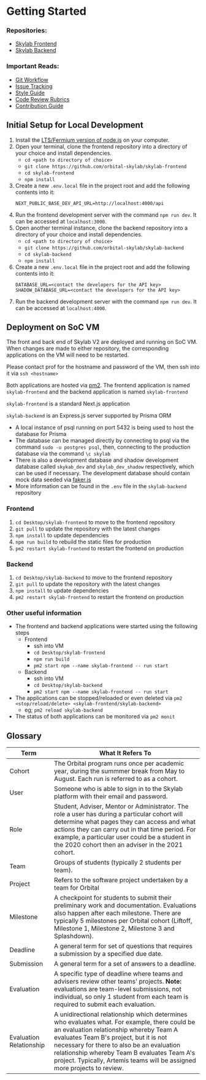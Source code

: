 # Getting Started

### Repositories:
- [Skylab Frontend](https://github.com/orbital-skylab/skylab-frontend)
- [Skylab Backend](https://github.com/orbital-skylab/skylab-backend)

### Important Reads:
- [Git Workflow](https://github.com/orbital-skylab/skylab-frontend/wiki/Git-Workflow)
- [Issue Tracking](https://github.com/orbital-skylab/skylab-frontend/wiki/Issue-Tracking)
- [Style Guide](https://github.com/orbital-skylab/skylab-frontend/wiki/Style-Guide)
- [Code Review Rubrics](https://github.com/orbital-skylab/skylab-frontend/wiki/Code-Review-Rubrics)
- [Contribution Guide](https://github.com/orbital-skylab/.github/blob/main/CONTRIBUTING.md)

## Initial Setup for Local Development
1. Install the [LTS/Fermium version of node.js](https://nodejs.org/download/release/latest-fermium/) on your computer.
2. Open your terminal, clone the frontend repository into a directory of your choice and install dependencies.
    - `cd <path to directory of choice>`
    - `git clone https://github.com/orbital-skylab/skylab-frontend`
    - `cd skylab-frontend`
    - `npm install`
3. Create a new `.env.local` file in the project root and add the following contents into it:
    ```
    NEXT_PUBLIC_BASE_DEV_API_URL=http://localhost:4000/api
    ```
5. Run the frontend development server with the command `npm run dev`. It can be accessed at `localhost:3000`.
6. Open another terminal instance, clone the backend repository into a directory of your choice and install dependencies.
    - `cd <path to directory of choice>`
    - `git clone https://github.com/orbital-skylab/skylab-backend`
    - `cd skylab-backend`
    - `npm install`
7. Create a new `.env.local` file in the project root and add the following contents into it:
    ```
    DATABASE_URL=<contact the developers for the API key>
    SHADOW_DATABASE_URL=<contact the developers for the API key>
    ```
8. Run the backend development server with the command `npm run dev`. It can be accessed at `localhost:4000`.

## Deployment on SoC VM

The front and back end of Skylab V2 are deployed and running on SoC VM. When changes are made to either repository, the corresponding applications on the VM will need to be restarted.

Please contact prof for the hostname and password of the VM, then ssh into it via `ssh <hostname>` 

Both applications are hosted via [pm2](https://pm2.keymetrics.io/). The frontend application is named `skylab-frontend` and the backend application is named `skylab-frontend`

`skylab-frontend` is a standard Next.js application

`skylab-backend` is an Express.js server supported by Prisma ORM
- A local instance of psql running on port 5432 is being used to host the database for Prisma
- The database can be managed directly by connecting to psql via the command `sudo -u postgres psql`, then, connecting to the production database via the command `\c skylab`
- There is also a development database and shadow development database called `skykab_dev` and `skylab_dev_shadow` respectively, which can be used if necessary. The development database should contain mock data seeded via [faker.js](https://fakerjs.dev/)
- More information can be found in the `.env` file in the `skylab-backend` repository

### Frontend

1. `cd Desktop/skylab-frontend` to move to the frontend repository
2. `git pull` to update the repository with the latest changes
3. `npm install` to update dependencies
4. `npm run build` to rebuild the static files for production
5. `pm2 restart skylab-frontend` to restart the frontend on production

### Backend

1. `cd Desktop/skylab-backend` to move to the frontend repository
2. `git pull` to update the repository with the latest changes
3. `npm install` to update dependencies
5. `pm2 restart skylab-frontend` to restart the frontend on production

### Other useful information

- The frontend and backend applications were started using the following steps
    - Frontend
        - ssh into VM
        - `cd Desktop/skylab-frontend`
        - `npm run build`
        - `pm2 start npm --name skylab-frontend -- run start`
    - Backend
        - ssh into VM
        - `cd Desktop/skylab-backend`
        - `pm2 start npm --name skylab-frontend -- run start`
- The applications can be stopped/reloaded or even deleted via `pm2 <stop/reload/delete> <skylab-frontend/skylab-backend>`
    - eg; `pm2 reload skylab-backend`
- The status of both applications can be monitored via `pm2 monit`

## Glossary

|Term|What It Refers To|
|-|-|
|Cohort|The Orbital program runs once per academic year, during the summmer break from May to August. Each run is referred to as a cohort.|
|User|Someone who is able to sign in to the Skylab platform with their email and password.|
|Role|Student, Adviser, Mentor or Administrator. The role a user has during a particular cohort will determine what pages they can access and what actions they can carry out in that time period. For example, a particular user could be a student in the 2020 cohort then an adviser in the 2021 cohort.|
|Team|Groups of students (typically 2 students per team).|
|Project|Refers to the software project undertaken by a team for Orbital|
|Milestone|A checkpoint for students to submit their preliminary work and documentation. Evaluations also happen after each milestone. There are typically 5 milestones per Orbital cohort (Liftoff, Milestone 1, Milestone 2, Milestone 3 and Splashdown).|
|Deadline|A general term for set of questions that requires a submission by a specified due date.|
|Submission|A general term for a set of answers to a deadline.|
|Evaluation|A specific type of deadline where teams and advisers review other teams' projects. **Note:** evaluations are team-level submissions, not individual, so only 1 student from each team is required to submit each evaluation.|
|Evaluation Relationship|A unidirectional relationship which determines who evaluates what. For example, there could be an evaluation relationship whereby Team A evaluates Team B's project, but it is not necessary for there to also be an evaluation relationship whereby Team B evaluates Team A's project. Typically, Artemis teams will be assigned more projects to review.|


